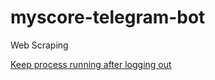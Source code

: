 # myscore-telegram-bot
Web Scraping


[Keep process running after logging out](https://askubuntu.com/questions/8653/how-to-keep-processes-running-after-ending-ssh-session)
